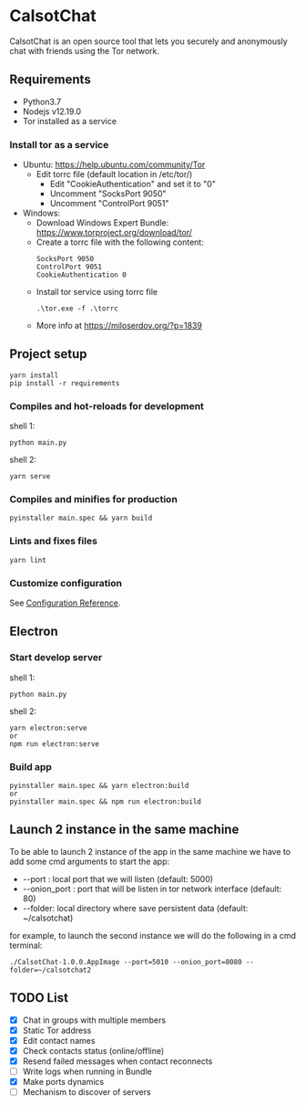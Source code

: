 # CalsotChat

CalsotChat is an open source tool that lets you securely and anonymously 
chat with friends using the Tor network.

## Requirements
* Python3.7
* Nodejs v12.19.0
* Tor installed as a service

### Install tor as a service
* Ubuntu: https://help.ubuntu.com/community/Tor
    * Edit torrc file (default location in /etc/tor/)
        * Edit "CookieAuthentication" and set it to "0"
        * Uncomment "SocksPort 9050"
        * Uncomment "ControlPort 9051"
* Windows:
    * Download Windows Expert Bundle: https://www.torproject.org/download/tor/ 
    * Create a torrc file with the following content:
        ```
        SocksPort 9050
        ControlPort 9051
        CookieAuthentication 0
        ```
    * Install tor service using torrc file
        ```
        .\tor.exe -f .\torrc
        ```
    * More info at https://miloserdov.org/?p=1839 



## Project setup
```
yarn install
pip install -r requirements
```

### Compiles and hot-reloads for development
shell 1:
```
python main.py
```

shell 2:
```
yarn serve
```

### Compiles and minifies for production
```
pyinstaller main.spec && yarn build
```

### Lints and fixes files
```
yarn lint
```

### Customize configuration
See [Configuration Reference](https://cli.vuejs.org/config/).


## Electron

### Start develop server
shell 1:
```
python main.py
```

shell 2:
```
yarn electron:serve
or
npm run electron:serve
```

### Build app
```
pyinstaller main.spec && yarn electron:build
or
pyinstaller main.spec && npm run electron:build
```

## Launch 2 instance in the same machine
To be able to launch 2 instance of the app in the same machine we have to add some cmd arguments to start the app:
* --port : local port that we will listen (default: 5000) 
* --onion_port : port that will be listen in tor network interface (default: 80) 
* --folder: local directory where save persistent data (default: ~/calsotchat)

for example, to launch the second instance we will do the following in a cmd terminal:
```
./CalsotChat-1.0.0.AppImage --port=5010 --onion_port=8080 --folder=~/calsotchat2
```

## TODO List

- [x] Chat in groups with multiple members
- [x] Static Tor address
- [x] Edit contact names
- [x] Check contacts status (online/offline)
- [x] Resend failed messages when contact reconnects
- [ ] Write logs when running in Bundle
- [x] Make ports dynamics
- [ ] Mechanism to discover of servers